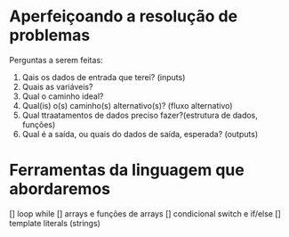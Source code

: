 # Aperfeiçoando a resolução de problemas

Perguntas a serem feitas:
1. Qais os dados de entrada que terei? (inputs)
2. Quais as variáveis?
3. Qual o caminho ideal?
4. Qual(is) o(s) caminho(s) alternativo(s)? (fluxo alternativo)
5. Qual ttraatamentos de dados preciso fazer?(estrutura de dados, funções)
6. Qual é a saída, ou quais do dados de saída, esperada? (outputs)


# Ferramentas da linguagem que abordaremos 

[] loop while
[] arrays e funções de arrays
[] condicional switch e if/else
[] template literals (strings)

